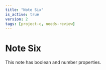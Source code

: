 ```yaml
---
title: "Note Six"
is_active: true
version: 2
tags: [project-c, needs-review]
---
```


# Note Six

This note has boolean and number properties.
